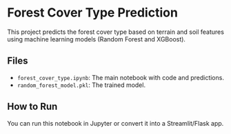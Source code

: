 # Forest Cover Type Prediction

This project predicts the forest cover type based on terrain and soil features using machine learning models (Random Forest and XGBoost).

## Files
- `forest_cover_type.ipynb`: The main notebook with code and predictions.
- `random_forest_model.pkl`: The trained model.

## How to Run
You can run this notebook in Jupyter or convert it into a Streamlit/Flask app.


